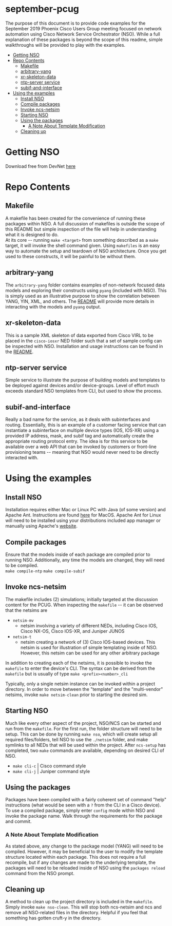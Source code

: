 # september-pcug

The purpose of this document is to provide code examples for the September 2019 Phoenix Cisco Users Group meeting focused on network automation using Cisco Network Service Orchestrator (NSO).
While a full explanation of these packages is beyond the scope of this readme, simple walkthroughs will be provided to play with the examples.  

* [Getting NSO](#getting-nso)
* [Repo Contents](#repo-contents)
   * [Makefile](#makefile)
   * [arbitrary-yang](#arbitrary-yang)
   * [xr-skeleton-data](#xr-skeleton-data)
   * [ntp-server service](#ntp-server-service)
   * [subif-and-interface](#subif-and-interface)
* [Using the examples](#using-the-examples)
   * [Install NSO](#install-nso)
   * [Compile packages](#compile-packages)
   * [Invoke ncs-netsim](#invoke-ncs-netsim)
   * [Starting NSO](#starting-nso)
   * [Using the packages](#using-the-packages)
      * [A Note About Template Modification](#a-note-about-template-modification)
   * [Cleaning up](#cleaning-up)

# Getting NSO

Download free from DevNet [here](https://developer.cisco.com/docs/nso/#!getting-nso)

# Repo Contents

## Makefile

A makefile has been created for the convenience of running these packages within NSO.  A full discussion of makefiles is outside the scope of this README but simple inspection of the file will help in understanding what it is designed to do.  
At its core -- running `make <target>` from something described as a `make` target, it will invoke the shell command given.  Using `makefiles` is an easy way to automate the setup and teardown of NSO architecture.  Once you get used to these constructs, it will be painful to be without them.

## arbitrary-yang

The `arbitrary-yang` folder contains examples of non-network focused data models and exploring their constructs using `pyang` (included with NSO).  This is simply used as an illustrative purpose to show the correlation between YANG, YIN, XML, and others.
The [README](https://github.com/qsnyder/september-pcug/tree/master/arbitrary-yang) will provide more details in interacting with the models and `pyang` output.

## xr-skeleton-data

This is a sample XML skeleton of data exported from Cisco VIRL to be placed in the `cisco-iosxr` NED folder such that a set of sample config can be inspected with NSO.
Installation and usage instructions can be found in the [README](https://github.com/qsnyder/september-pcug/tree/master/xr-skeleton-data).

## ntp-server service

Simple service to illustrate the purpose of building models and templates to be deployed against devices and/or device-groups.  Level of effort much exceeds standard NSO templates from CLI, but used to show the process.

## subif-and-interface

Really a bad name for the service, as it deals with subinterfaces and routing.  Essentially, this is an example of a customer facing service that can instantiate a subinterface on multiple device types (IOS, IOS-XR) using a provided IP address, mask, and subif tag and automatically create the appropriate routing protocol entry.  The idea is for this service to be available over a web API that can be invoked by customers or front-line provisioning teams -- meaning that NSO would never need to be directly interacted with.

# Using the examples

## Install NSO

Installation requires either Mac or Linux PC with Java (of some version) and Apache Ant.
Instructions are found [here](https://www.cisco.com/c/en/us/support/docs/cloud-systems-management/network-services-orchestrator/200528-Installion-of-NCS-NSO-Natively-on-a-MAC.html) for MacOS.  Apache Ant for Linux will need to be installed using your distributions included app manager or manually using Apache's [website](https://ant.apache.org/manual/install.html).

## Compile packages

Ensure that the models inside of each package are compiled prior to running NSO.  Additionally, any time the models are changed, they will need to be compiled.  
`make compile-ntp`
`make compile-subif`

## Invoke ncs-netsim

The makefile includes (2) simulations; initially targeted at the discussion content for the PCUG.  When inspecting the `makefile` -- it can be observed that the netsims are
- `netsim-mv`
  - netsim involving a variety of different NEDs, including Cisco IOS, Cisco NX-OS, Cisco IOS-XR, and Juniper JUNOS
- `netsim-t`
  - netsim creating a network of (3) Cisco IOS-based devices.  This netsim is used for illustration of simple templating inside of NSO.  However, this netsim can be used for any other arbitrary package

In addition to creating each of the netsims, it is possible to invoke the `makefile` to enter the device's CLI.  The syntax can be derived from the `makefile` but is usually of type `make <prefix><number>_cli`

Typically, only a single netsim instance can be invoked within a project directory.  In order to move between the "template" and the "multi-vendor" netsims, invoke `make netsim-clean` prior to starting the desired sim.

## Starting NSO

Much like every other aspect of the project, NSO/NCS can be started and run from the `makefile`.  For the first run, the folder structure will need to be setup. This can be done by running `make nso`, which will create setup all required files/folders, tell NSO to use the `./netsim` folder, and make symlinks to all NEDs that will be used within the project.  After `ncs-setup` has completed, two `make` commands are available, depending on desired CLI of NSO.
- `make cli-c` | Cisco command style
- `make cli-j` | Juniper command style

## Using the packages

Packages have been compiled with a fairly coherent set of command "help" instructions (what would be seen with a `?` from the CLI in a Cisco device).  To use a compiled package, simply enter `config` mode within NSO and invoke the package name.  Walk through the requirements for the package and commit.

### A Note About Template Modification

As stated above, any change to the package model (YANG) will need to be compiled.  However, it may be beneficial to the user to modify the template structure located within each package.  This does not require a full recompile, but if any changes are made to the underlying template, the packages will need to be reloaded inside of NSO using the `packages reload` command from the NSO prompt.

## Cleaning up

A method to clean up the project directory is included in the `makefile`.  Simply invoke `make nso-clean`.  This will stop both ncs-netsim and ncs and remove all NSO-related files in the directory.  Helpful if you feel that something has gotten cruft-y in the directory.
